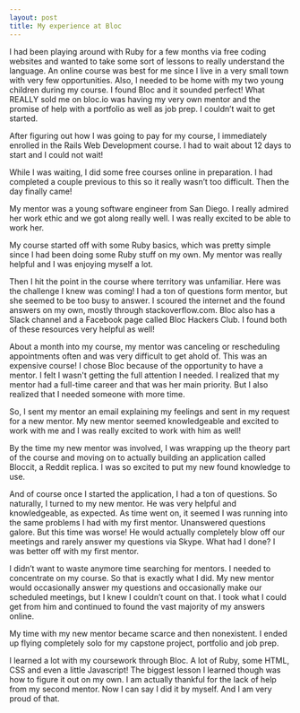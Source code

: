 ```yaml
---
layout: post
title: My experience at Bloc
---
```

I had been playing around with Ruby for a few months via free coding websites and wanted to take some sort of lessons to really understand the language. An online course was best for me since I live in a very small town with very few opportunities. Also, I needed to be home with my two young children during my course. I found Bloc and it sounded perfect! What REALLY sold me on bloc.io was having my very own mentor and the promise of help with a portfolio as well as job prep. I couldn’t wait to get started.

After figuring out how I was going to pay for my course, I immediately enrolled in the Rails Web Development course. I had to wait about 12 days to start and I could not wait!

While I was waiting, I did some free courses online in preparation. I had completed a couple previous to this so it really wasn’t too difficult. Then the day finally came!

My mentor was a young software engineer from San Diego. I really admired her work ethic and we got along really well. I was really excited to be able to work her.

My course started off with some Ruby basics, which was pretty simple since I had been doing some Ruby stuff on my own. My mentor was really helpful and I was enjoying myself a lot. 

Then I hit the point in the course where territory was unfamiliar. Here was the challenge I knew was coming! I had a ton of questions form mentor, but she seemed to be too busy to answer. I scoured the internet and the found answers on my own, mostly through stackoverflow.com. Bloc also has a Slack channel and a Facebook page called Bloc Hackers Club. I found both of these resources very helpful as well! 

About a month into my course, my mentor was canceling or rescheduling appointments often and was very difficult to get ahold of. This was an expensive course! I chose Bloc because of the opportunity to have a mentor. I felt I wasn't getting the full attention I needed. I realized that my mentor had a full-time career and that was her main priority. But I also realized that I needed someone with more time. 

So, I sent my mentor an email explaining my feelings and sent in my request for a new mentor. My new mentor seemed knowledgeable and excited to work with me and I was really excited to work with him as well!

By the time my new mentor was involved, I was wrapping up the theory part of the course and moving on to actually building an application called Bloccit, a Reddit replica. I was so excited to put my new found knowledge to use.

And of course once I started the application, I had a ton of questions. So naturally, I turned to my new mentor. He was very helpful and knowledgeable, as expected. As time went on, it seemed I was running into the same problems I had with my first mentor. Unanswered questions galore. But this time was worse! He would actually completely blow off our meetings and rarely answer my questions via Skype. What had I done? I was better off with my first mentor. 

I didn’t want to waste anymore time searching for mentors. I needed to concentrate on my course. So that is exactly what I did. My new mentor would occasionally answer my questions and occasionally make our scheduled meetings, but I knew I couldn’t count on that. I took what I could get from him and continued to found the vast majority of my answers online.

My time with my new mentor became scarce and then nonexistent. I ended up flying completely solo for my capstone project, portfolio and job prep.

I learned a lot with my coursework through Bloc. A lot of Ruby, some HTML, CSS and even a little Javascript! The biggest lesson I learned though was how to figure it out on my own. I am actually thankful for the lack of help from my second mentor. Now I can say I did it by myself. And I am very proud of that. 